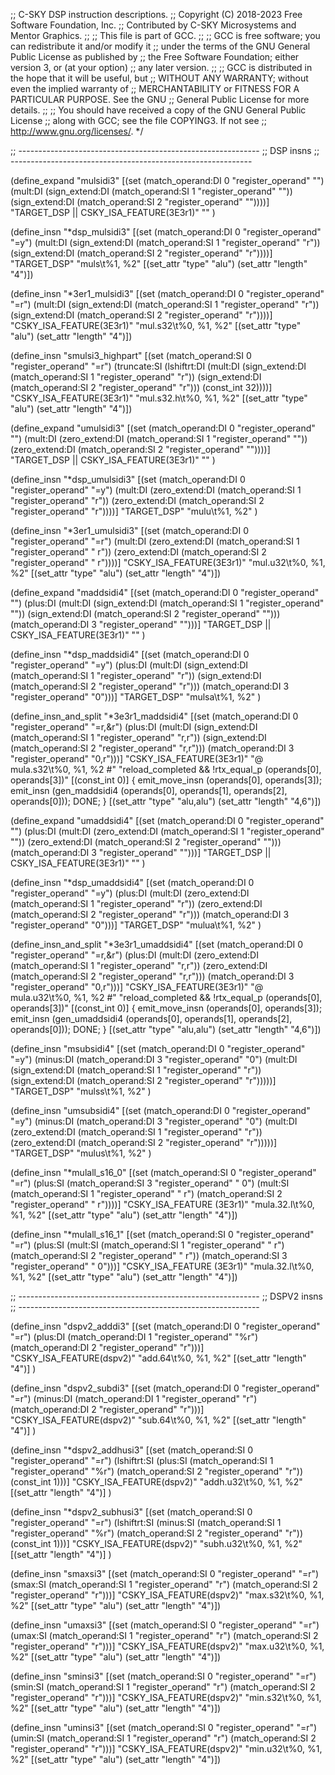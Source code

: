 ;; C-SKY DSP instruction descriptions.
;; Copyright (C) 2018-2023 Free Software Foundation, Inc.
;; Contributed by C-SKY Microsystems and Mentor Graphics.
;;
;; This file is part of GCC.
;;
;; GCC is free software; you can redistribute it and/or modify it
;; under the terms of the GNU General Public License as published by
;; the Free Software Foundation; either version 3, or (at your option)
;; any later version.
;;
;; GCC is distributed in the hope that it will be useful, but
;; WITHOUT ANY WARRANTY; without even the implied warranty of
;; MERCHANTABILITY or FITNESS FOR A PARTICULAR PURPOSE.  See the GNU
;; General Public License for more details.
;;
;; You should have received a copy of the GNU General Public License
;; along with GCC; see the file COPYING3.  If not see
;; <http://www.gnu.org/licenses/>.  */

;; ------------------------------------------------------------
;; DSP insns
;; ------------------------------------------------------------

(define_expand "mulsidi3"
  [(set (match_operand:DI			   0 "register_operand" "")
	(mult:DI (sign_extend:DI (match_operand:SI 1 "register_operand" ""))
		 (sign_extend:DI (match_operand:SI 2 "register_operand" ""))))]
  "TARGET_DSP || CSKY_ISA_FEATURE(3E3r1)"
  ""
)

(define_insn "*dsp_mulsidi3"
  [(set (match_operand:DI			   0 "register_operand" "=y")
	(mult:DI (sign_extend:DI (match_operand:SI 1 "register_operand" "r"))
		 (sign_extend:DI (match_operand:SI 2 "register_operand" "r"))))]
  "TARGET_DSP"
  "muls\t%1, %2"
  [(set_attr "type" "alu")
   (set_attr "length" "4")])

(define_insn "*3er1_mulsidi3"
  [(set (match_operand:DI			   0 "register_operand" "=r")
	(mult:DI (sign_extend:DI (match_operand:SI 1 "register_operand" "r"))
		 (sign_extend:DI (match_operand:SI 2 "register_operand" "r"))))]
  "CSKY_ISA_FEATURE(3E3r1)"
  "mul.s32\t%0, %1, %2"
  [(set_attr "type" "alu")
   (set_attr "length" "4")])

(define_insn "smulsi3_highpart"
  [(set (match_operand:SI 0 "register_operand" "=r")
	(truncate:SI
	  (lshiftrt:DI (mult:DI (sign_extend:DI (match_operand:SI 1 "register_operand" "r"))
				(sign_extend:DI (match_operand:SI 2 "register_operand" "r")))
                       (const_int 32))))]
  "CSKY_ISA_FEATURE(3E3r1)"
  "mul.s32.h\t%0, %1, %2"
  [(set_attr "type" "alu")
   (set_attr "length" "4")])

(define_expand "umulsidi3"
  [(set (match_operand:DI			   0 "register_operand" "")
	(mult:DI (zero_extend:DI (match_operand:SI 1 "register_operand" ""))
		 (zero_extend:DI (match_operand:SI 2 "register_operand" ""))))]
  "TARGET_DSP || CSKY_ISA_FEATURE(3E3r1)"
  ""
)

(define_insn "*dsp_umulsidi3"
  [(set (match_operand:DI			   0 "register_operand" "=y")
	(mult:DI (zero_extend:DI (match_operand:SI 1 "register_operand" "r"))
		 (zero_extend:DI (match_operand:SI 2 "register_operand" "r"))))]
  "TARGET_DSP"
  "mulu\t%1, %2"
)

(define_insn "*3er1_umulsidi3"
  [(set (match_operand:DI			   0 "register_operand" "=r")
	(mult:DI (zero_extend:DI (match_operand:SI 1 "register_operand" " r"))
		 (zero_extend:DI (match_operand:SI 2 "register_operand" " r"))))]
  "CSKY_ISA_FEATURE(3E3r1)"
  "mul.u32\t%0, %1, %2"
  [(set_attr "type" "alu")
   (set_attr "length" "4")])

(define_expand "maddsidi4"
  [(set (match_operand:DI				    0 "register_operand" "")
	(plus:DI (mult:DI (sign_extend:DI (match_operand:SI 1 "register_operand" ""))
			  (sign_extend:DI (match_operand:SI 2 "register_operand" "")))
		 (match_operand:DI			    3 "register_operand" "")))]
  "TARGET_DSP || CSKY_ISA_FEATURE(3E3r1)"
  ""
)

(define_insn "*dsp_maddsidi4"
  [(set (match_operand:DI				    0 "register_operand" "=y")
	(plus:DI (mult:DI (sign_extend:DI (match_operand:SI 1 "register_operand" "r"))
			  (sign_extend:DI (match_operand:SI 2 "register_operand" "r")))
		 (match_operand:DI			    3 "register_operand" "0")))]
  "TARGET_DSP"
  "mulsa\t%1, %2"
)

(define_insn_and_split "*3e3r1_maddsidi4"
  [(set (match_operand:DI				    0 "register_operand" "=r,&r")
	(plus:DI (mult:DI (sign_extend:DI (match_operand:SI 1 "register_operand" "r,r"))
			  (sign_extend:DI (match_operand:SI 2 "register_operand" "r,r")))
		 (match_operand:DI			    3 "register_operand" "0,r")))]
  "CSKY_ISA_FEATURE(3E3r1)"
  "@
   mula.s32\t%0, %1, %2
   #"
  "reload_completed && !rtx_equal_p (operands[0], operands[3])"
  [(const_int 0)]
  {
    emit_move_insn (operands[0], operands[3]);
    emit_insn (gen_maddsidi4 (operands[0], operands[1], operands[2], operands[0]));
    DONE;
  }
  [(set_attr "type" "alu,alu")
   (set_attr "length" "4,6")])

(define_expand "umaddsidi4"
  [(set (match_operand:DI				    0 "register_operand" "")
	(plus:DI (mult:DI (zero_extend:DI (match_operand:SI 1 "register_operand" ""))
			  (zero_extend:DI (match_operand:SI 2 "register_operand" "")))
		 (match_operand:DI			    3 "register_operand" "")))]
  "TARGET_DSP || CSKY_ISA_FEATURE(3E3r1)"
  ""
)

(define_insn "*dsp_umaddsidi4"
  [(set (match_operand:DI				    0 "register_operand" "=y")
	(plus:DI (mult:DI (zero_extend:DI (match_operand:SI 1 "register_operand" "r"))
			  (zero_extend:DI (match_operand:SI 2 "register_operand" "r")))
		 (match_operand:DI			    3 "register_operand" "0")))]
  "TARGET_DSP"
  "mulua\t%1, %2"
)

(define_insn_and_split "*3e3r1_umaddsidi4"
  [(set (match_operand:DI				    0 "register_operand" "=r,&r")
	(plus:DI (mult:DI (zero_extend:DI (match_operand:SI 1 "register_operand" "r,r"))
			  (zero_extend:DI (match_operand:SI 2 "register_operand" "r,r")))
		 (match_operand:DI			    3 "register_operand" "0,r")))]
  "CSKY_ISA_FEATURE(3E3r1)"
  "@
   mula.u32\t%0, %1, %2
   #"
  "reload_completed && !rtx_equal_p (operands[0], operands[3])"
  [(const_int 0)]
  {
    emit_move_insn (operands[0], operands[3]);
    emit_insn (gen_umaddsidi4 (operands[0], operands[1], operands[2], operands[0]));
    DONE;
  }
  [(set_attr "type" "alu,alu")
   (set_attr "length" "4,6")])

(define_insn "msubsidi4"
  [(set (match_operand:DI				     0 "register_operand" "=y")
	(minus:DI (match_operand:DI			     3 "register_operand" "0")
		  (mult:DI (sign_extend:DI (match_operand:SI 1 "register_operand" "r"))
			   (sign_extend:DI (match_operand:SI 2 "register_operand" "r")))))]
  "TARGET_DSP"
  "mulss\t%1, %2"
)

(define_insn "umsubsidi4"
  [(set (match_operand:DI				     0 "register_operand" "=y")
	(minus:DI (match_operand:DI			     3 "register_operand" "0")
		  (mult:DI (zero_extend:DI (match_operand:SI 1 "register_operand" "r"))
			   (zero_extend:DI (match_operand:SI 2 "register_operand" "r")))))]
  "TARGET_DSP"
  "mulus\t%1, %2"
)

(define_insn "*mulall_s16_0"
  [(set (match_operand:SI 0 "register_operand"			 "=r")
	(plus:SI (match_operand:SI 3 "register_operand"		 " 0")
		 (mult:SI (match_operand:SI 1 "register_operand" " r")
			  (match_operand:SI 2 "register_operand" " r"))))]
  "CSKY_ISA_FEATURE (3E3r1)"
  "mula.32.l\t%0, %1, %2"
  [(set_attr "type" "alu")
   (set_attr "length" "4")])

(define_insn "*mulall_s16_1"
  [(set (match_operand:SI 0 "register_operand"			 "=r")
	(plus:SI (mult:SI (match_operand:SI 1 "register_operand" " r")
			  (match_operand:SI 2 "register_operand" " r"))
		 (match_operand:SI 3 "register_operand"		 " 0")))]
  "CSKY_ISA_FEATURE (3E3r1)"
  "mula.32.l\t%0, %1, %2"
  [(set_attr "type" "alu")
   (set_attr "length" "4")])

;; ------------------------------------------------------------
;; DSPV2 insns
;; ------------------------------------------------------------

(define_insn "dspv2_adddi3"
  [(set (match_operand:DI          0 "register_operand" "=r")
	(plus:DI (match_operand:DI 1 "register_operand" "%r")
		 (match_operand:DI 2 "register_operand" "r")))]
  "CSKY_ISA_FEATURE(dspv2)"
  "add.64\t%0, %1, %2"
  [(set_attr "length" "4")]
)

(define_insn "dspv2_subdi3"
  [(set (match_operand:DI          0 "register_operand" "=r")
        (minus:DI (match_operand:DI 1 "register_operand" "r")
                  (match_operand:DI 2 "register_operand" "r")))]
  "CSKY_ISA_FEATURE(dspv2)"
  "sub.64\t%0, %1, %2"
  [(set_attr "length" "4")]
)

(define_insn "*dspv2_addhusi3"
  [(set (match_operand:SI			0 "register_operand"  "=r")
	(lshiftrt:SI (plus:SI (match_operand:SI 1 "register_operand"  "%r")
			      (match_operand:SI 2 "register_operand"  "r"))
		     (const_int 1)))]
  "CSKY_ISA_FEATURE(dspv2)"
  "addh.u32\t%0, %1, %2"
  [(set_attr "length" "4")]
)

(define_insn "*dspv2_subhusi3"
  [(set (match_operand:SI			 0 "register_operand"  "=r")
	(lshiftrt:SI (minus:SI (match_operand:SI 1 "register_operand"  "%r")
			       (match_operand:SI 2 "register_operand"  "r"))
		     (const_int 1)))]
  "CSKY_ISA_FEATURE(dspv2)"
  "subh.u32\t%0, %1, %2"
  [(set_attr "length" "4")]
)

(define_insn "smaxsi3"
  [(set (match_operand:SI 0 "register_operand" "=r")
	(smax:SI (match_operand:SI 1 "register_operand" "r")
		 (match_operand:SI 2 "register_operand" "r")))]
  "CSKY_ISA_FEATURE(dspv2)"
  "max.s32\t%0, %1, %2"
  [(set_attr "type"   "alu")
   (set_attr "length"   "4")])

(define_insn "umaxsi3"
  [(set (match_operand:SI 0 "register_operand" "=r")
	(umax:SI (match_operand:SI 1 "register_operand" "r")
		 (match_operand:SI 2 "register_operand" "r")))]
  "CSKY_ISA_FEATURE(dspv2)"
  "max.u32\t%0, %1, %2"
  [(set_attr "type"   "alu")
   (set_attr "length"   "4")])

(define_insn "sminsi3"
  [(set (match_operand:SI 0 "register_operand" "=r")
	(smin:SI (match_operand:SI 1 "register_operand" "r")
		 (match_operand:SI 2 "register_operand" "r")))]
  "CSKY_ISA_FEATURE(dspv2)"
  "min.s32\t%0, %1, %2"
  [(set_attr "type"   "alu")
   (set_attr "length"   "4")])

(define_insn "uminsi3"
  [(set (match_operand:SI 0 "register_operand" "=r")
	(umin:SI (match_operand:SI 1 "register_operand" "r")
		 (match_operand:SI 2 "register_operand" "r")))]
  "CSKY_ISA_FEATURE(dspv2)"
  "min.u32\t%0, %1, %2"
  [(set_attr "type"   "alu")
   (set_attr "length"   "4")])
